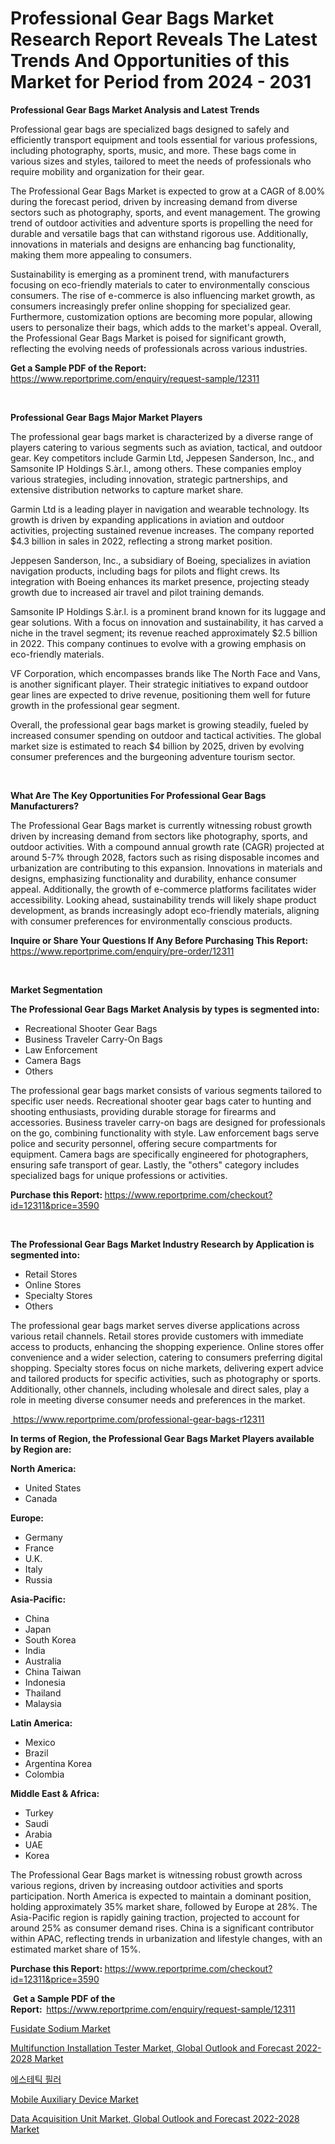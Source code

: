 <p><h1>Professional Gear Bags Market Research Report Reveals The Latest Trends And Opportunities of this Market for Period from 2024 - 2031</h1></p><p><strong>Professional Gear Bags Market Analysis and Latest Trends</strong></p>
<p><p>Professional gear bags are specialized bags designed to safely and efficiently transport equipment and tools essential for various professions, including photography, sports, music, and more. These bags come in various sizes and styles, tailored to meet the needs of professionals who require mobility and organization for their gear.</p><p>The Professional Gear Bags Market is expected to grow at a CAGR of 8.00% during the forecast period, driven by increasing demand from diverse sectors such as photography, sports, and event management. The growing trend of outdoor activities and adventure sports is propelling the need for durable and versatile bags that can withstand rigorous use. Additionally, innovations in materials and designs are enhancing bag functionality, making them more appealing to consumers.</p><p>Sustainability is emerging as a prominent trend, with manufacturers focusing on eco-friendly materials to cater to environmentally conscious consumers. The rise of e-commerce is also influencing market growth, as consumers increasingly prefer online shopping for specialized gear. Furthermore, customization options are becoming more popular, allowing users to personalize their bags, which adds to the market's appeal. Overall, the Professional Gear Bags Market is poised for significant growth, reflecting the evolving needs of professionals across various industries.</p></p>
<p><strong>Get a Sample PDF of the Report:&nbsp;</strong> <a href="https://www.reportprime.com/enquiry/request-sample/12311">https://www.reportprime.com/enquiry/request-sample/12311</a></p>
<p>&nbsp;</p>
<p><strong>Professional Gear Bags Major Market Players</strong></p>
<p><p>The professional gear bags market is characterized by a diverse range of players catering to various segments such as aviation, tactical, and outdoor gear. Key competitors include Garmin Ltd, Jeppesen Sanderson, Inc., and Samsonite IP Holdings S.àr.l., among others. These companies employ various strategies, including innovation, strategic partnerships, and extensive distribution networks to capture market share.</p><p>Garmin Ltd is a leading player in navigation and wearable technology. Its growth is driven by expanding applications in aviation and outdoor activities, projecting sustained revenue increases. The company reported $4.3 billion in sales in 2022, reflecting a strong market position.</p><p>Jeppesen Sanderson, Inc., a subsidiary of Boeing, specializes in aviation navigation products, including bags for pilots and flight crews. Its integration with Boeing enhances its market presence, projecting steady growth due to increased air travel and pilot training demands.</p><p>Samsonite IP Holdings S.àr.l. is a prominent brand known for its luggage and gear solutions. With a focus on innovation and sustainability, it has carved a niche in the travel segment; its revenue reached approximately $2.5 billion in 2022. This company continues to evolve with a growing emphasis on eco-friendly materials.</p><p>VF Corporation, which encompasses brands like The North Face and Vans, is another significant player. Their strategic initiatives to expand outdoor gear lines are expected to drive revenue, positioning them well for future growth in the professional gear segment.</p><p>Overall, the professional gear bags market is growing steadily, fueled by increased consumer spending on outdoor and tactical activities. The global market size is estimated to reach $4 billion by 2025, driven by evolving consumer preferences and the burgeoning adventure tourism sector.</p></p>
<p>&nbsp;</p>
<p><strong>What Are The Key Opportunities For Professional Gear Bags Manufacturers?</strong></p>
<p><p>The Professional Gear Bags market is currently witnessing robust growth driven by increasing demand from sectors like photography, sports, and outdoor activities. With a compound annual growth rate (CAGR) projected at around 5-7% through 2028, factors such as rising disposable incomes and urbanization are contributing to this expansion. Innovations in materials and designs, emphasizing functionality and durability, enhance consumer appeal. Additionally, the growth of e-commerce platforms facilitates wider accessibility. Looking ahead, sustainability trends will likely shape product development, as brands increasingly adopt eco-friendly materials, aligning with consumer preferences for environmentally conscious products.</p></p>
<p><strong>Inquire or Share Your Questions If Any Before Purchasing This Report:</strong> <a href="https://www.reportprime.com/enquiry/pre-order/12311">https://www.reportprime.com/enquiry/pre-order/12311</a></p>
<p>&nbsp;</p>
<p><strong>Market Segmentation</strong></p>
<p><strong>The Professional Gear Bags Market Analysis by types is segmented into:</strong></p>
<p><ul><li>Recreational Shooter Gear Bags</li><li>Business Traveler Carry-On Bags</li><li>Law Enforcement</li><li>Camera Bags</li><li>Others</li></ul></p>
<p><p>The professional gear bags market consists of various segments tailored to specific user needs. Recreational shooter gear bags cater to hunting and shooting enthusiasts, providing durable storage for firearms and accessories. Business traveler carry-on bags are designed for professionals on the go, combining functionality with style. Law enforcement bags serve police and security personnel, offering secure compartments for equipment. Camera bags are specifically engineered for photographers, ensuring safe transport of gear. Lastly, the "others" category includes specialized bags for unique professions or activities.</p></p>
<p><strong>Purchase this Report:&nbsp;</strong><a href="https://www.reportprime.com/checkout?id=12311&price=3590">https://www.reportprime.com/checkout?id=12311&price=3590</a></p>
<p>&nbsp;</p>
<p><strong>The Professional Gear Bags Market Industry Research by Application is segmented into:</strong></p>
<p><ul><li>Retail Stores</li><li>Online Stores</li><li>Specialty Stores</li><li>Others</li></ul></p>
<p><p>The professional gear bags market serves diverse applications across various retail channels. Retail stores provide customers with immediate access to products, enhancing the shopping experience. Online stores offer convenience and a wider selection, catering to consumers preferring digital shopping. Specialty stores focus on niche markets, delivering expert advice and tailored products for specific activities, such as photography or sports. Additionally, other channels, including wholesale and direct sales, play a role in meeting diverse consumer needs and preferences in the market.</p></p>
<p><a href="https://www.reportprime.com/professional-gear-bags-r12311">&nbsp;https://www.reportprime.com/professional-gear-bags-r12311</a></p>
<p><strong>In terms of Region, the Professional Gear Bags Market Players available by Region are:</strong></p>
<p>
    <p> <strong> North America: </strong>
        <ul>
            <li>United States</li>
            <li>Canada</li>
        </ul>
        </p> 
    <p> <strong> Europe: </strong>
        <ul>
            <li>Germany</li>
            <li>France</li>
            <li>U.K.</li>
            <li>Italy</li>
            <li>Russia</li>
        </ul>
        </p> 
    <p> <strong> Asia-Pacific: </strong>
        <ul>
            <li>China</li>
            <li>Japan</li>
            <li>South Korea</li>
            <li>India</li>
            <li>Australia</li>
            <li>China Taiwan</li>
            <li>Indonesia</li>
            <li>Thailand</li>
            <li>Malaysia</li>
        </ul>
        </p> 
    <p> <strong> Latin America: </strong>
        <ul>
            <li>Mexico</li>
            <li>Brazil</li>
            <li>Argentina Korea</li>
            <li>Colombia</li>
        </ul>
        </p> 
    <p> <strong> Middle East & Africa: </strong>
        <ul>
            <li>Turkey</li>
            <li>Saudi</li>
            <li>Arabia</li>
            <li>UAE</li>
            <li>Korea</li>
        </ul>
    </p>
    </p>
<p><p>The Professional Gear Bags market is witnessing robust growth across various regions, driven by increasing outdoor activities and sports participation. North America is expected to maintain a dominant position, holding approximately 35% market share, followed by Europe at 28%. The Asia-Pacific region is rapidly gaining traction, projected to account for around 25% as consumer demand rises. China is a significant contributor within APAC, reflecting trends in urbanization and lifestyle changes, with an estimated market share of 15%.</p></p>
<p><strong>Purchase this Report: </strong><a href="https://www.reportprime.com/checkout?id=12311&price=3590">https://www.reportprime.com/checkout?id=12311&price=3590</a></p>
<p>&nbsp;<strong>Get a Sample PDF of the Report:&nbsp;&nbsp;</strong><a href="https://www.reportprime.com/enquiry/request-sample/12311">https://www.reportprime.com/enquiry/request-sample/12311</a></p>
<p><strong></strong></p>
<p><p><a href="https://medium.com/@bsjdj3773/fusidate-sodium-industry-sector-market-dynamics-and-future-scenarios-2024-2031-8df4ead619ee">Fusidate Sodium Market</a></p><p><a href="https://www.linkedin.com/pulse/global-perspectives-multifunction-installation-tester-mkpde?trackingId=urxrfSCuR6O%2FtqMGWVaYbQ%3D%3D">Multifunction Installation Tester Market, Global Outlook and Forecast 2022-2028 Market</a></p><p><a href="https://medium.com/@daniamha96_85754/%ED%98%81%EC%8B%A0%EC%9D%98-%EB%AF%B8%EB%9E%98-%EA%B8%80%EB%A1%9C%EB%B2%8C-%EB%AF%B8%EC%9A%A9-%ED%95%84%EB%9F%AC-%EC%8B%9C%EC%9E%A5-%EC%84%B1%EC%9E%A5%EA%B3%BC-%EA%B8%B0%ED%9A%8C-2024-2031-32c0ad130cac">에스테틱 필러</a></p><p><a href="https://issuu.com/reportprime-2/docs/mobile-auxiliary-device-market-size_799961d2c231e6">Mobile Auxiliary Device Market</a></p><p><a href="https://www.linkedin.com/pulse/future-ready-strategic-insights-global-data-acquisition-unit-wli2e?trackingId=msu%2F0TmqSd6W4jDX5wJmEQ%3D%3D">Data Acquisition Unit Market, Global Outlook and Forecast 2022-2028 Market</a></p></p>